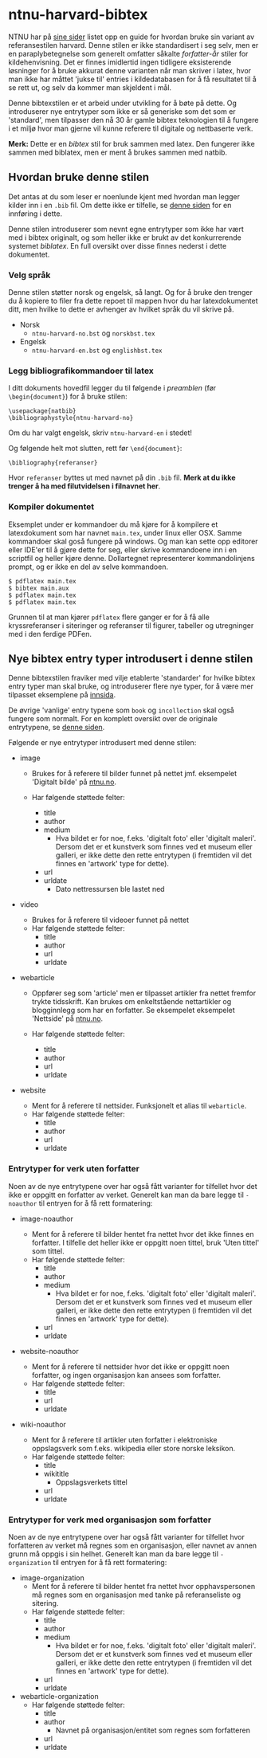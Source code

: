 # ntnu-harvard-bibtex

NTNU har på [sine sider](https://innsida.ntnu.no/wiki/-/wiki/Norsk/Bruke+og+referere+til+kilder) listet opp en guide for hvordan bruke sin variant av referansestilen harvard. Denne stilen er ikke standardisert i seg selv, men er en paraplybetegnelse som generelt omfatter såkalte *forfatter-år* stiler for kildehenvisning. Det er finnes imidlertid ingen tidligere eksisterende løsninger for å bruke akkurat denne varianten når man skriver i latex, hvor man ikke har måttet 'jukse til' entries i kildedatabasen for å få resultatet til å se rett ut, og selv da kommer man skjeldent i mål.

Denne bibtexstilen er et arbeid under utvikling for å bøte på dette. Og introduserer nye entrytyper som ikke er så generiske som det som er 'standard', men tilpasser den nå 30 år gamle bibtex teknologien til å fungere i et miljø hvor man gjerne vil kunne referere til digitale og nettbaserte verk.

**Merk:** Dette er en *bibtex* stil for bruk sammen med latex. Den fungerer ikke sammen med biblatex, men er ment å brukes sammen med natbib.

## Hvordan bruke denne stilen

Det antas at du som leser er noenlunde kjent med hvordan man legger kilder inn i en `.bib` fil. Om dette ikke er tilfelle, se [denne siden](https://www.latex-tutorial.com/tutorials/bibtex/) for en innføring i dette.

Denne stilen introduserer som nevnt egne entrytyper som ikke har vært med i bibtex originalt, og som heller ikke er brukt av det konkurrerende systemet *biblatex*. En full oversikt over disse finnes nederst i dette dokumentet.

### Velg språk
Denne stilen støtter norsk og engelsk, så langt. Og for å bruke den trenger du å kopiere to filer fra dette repoet til mappen hvor du har latexdokumentet ditt, men hvilke to dette er avhenger av hvilket språk du vil skrive på. 
- Norsk
    - `ntnu-harvard-no.bst` og `norskbst.tex`
- Engelsk
    - `ntnu-harvard-en.bst` og `englishbst.tex`

### Legg bibliografikommandoer til latex
I ditt dokuments hovedfil legger du til følgende i *preamblen* (før `\begin{document}`) for å bruke stilen:

    \usepackage{natbib}
    \bibliographystyle{ntnu-harvard-no}

Om du har valgt engelsk, skriv `ntnu-harvard-en` i stedet!

Og følgende helt mot slutten, rett før `\end{document}`:

    \bibliography{referanser}

Hvor `referanser` byttes ut med navnet på din `.bib` fil. **Merk at du ikke trenger å ha med filutvidelsen i filnavnet her**.

### Kompiler dokumentet
Eksemplet under er kommandoer du må kjøre for å kompilere et latexdokument som har navnet `main.tex`, under linux eller OSX. Samme kommandoer skal goså fungere på windows. Og man kan sette opp editorer eller IDE'er til å gjøre dette for seg, eller skrive kommandoene inn i en scriptfil og heller kjøre denne. Dollartegnet representerer kommandolinjens prompt, og er ikke en del av selve kommandoen.

    $ pdflatex main.tex
    $ bibtex main.aux
    $ pdflatex main.tex
    $ pdflatex main.tex

Grunnen til at man kjører `pdflatex` flere ganger er for å få alle kryssreferanser i siteringer og referanser til figurer, tabeller og utregninger med i den ferdige PDFen.


## Nye bibtex entry typer introdusert i denne stilen
Denne bibtexstilen fraviker med vilje etablerte 'standarder' for hvilke bibtex entry typer man skal bruke, og introduserer flere nye typer, for å være mer tilpasset eksemplene på [innsida](https://innsida.ntnu.no/wiki/-/wiki/Norsk/Bruke+referansestilen+Harvard).

De øvrige 'vanlige' entry typene som `book` og `incollection` skal også fungere som normalt. For en komplett oversikt over de originale entrytypene, se [denne siden](http://bib-it.sourceforge.net/help/fieldsAndEntryTypes.php).

Følgende er nye entrytyper introdusert med denne stilen:
- image
    - Brukes for å referere til bilder funnet på nettet jmf. eksempelet 'Digitalt bilde' på [ntnu.no](https://www.ntnu.no/viko/harvard-eksempler).

    - Har følgende støttede felter:
        - title
        - author
        - medium
            - Hva bildet er for noe, f.eks. 'digitalt foto' eller 'digitalt maleri'. Dersom det er et kunstverk som finnes ved et museum eller galleri, er ikke dette den rette entrytypen (i fremtiden vil det finnes en 'artwork' type for dette).
        - url
        - urldate
            - Dato nettressursen ble lastet ned

- video
    - Brukes for å referere til videoer funnet på nettet
    - Har følgende støttede felter:
        - title
        - author
        - url
        - urldate

- webarticle
    - Oppfører seg som 'article' men er tilpasset artikler fra nettet fremfor trykte tidsskrift. Kan brukes om enkeltstående nettartikler og blogginnlegg som har en forfatter. Se eksempelet eksempelet 'Nettside' på [ntnu.no](https://www.ntnu.no/viko/harvard-eksempler).

    - Har følgende støttede felter:
        - title
        - author
        - url
        - urldate

- website
    - Ment for å referere til nettsider. Funksjonelt et alias til `webarticle`.
    - Har følgende støttede felter:
        - title
        - author
        - url
        - urldate

### Entrytyper for verk uten forfatter
Noen av de nye entrytypene over har også fått varianter for tilfellet hvor det ikke er oppgitt en forfatter av verket. Generelt kan man da bare legge til `-noauthor` til entryen for å få rett formatering:

- image-noauthor
    - Ment for å referere til bilder hentet fra nettet hvor det ikke finnes en forfatter. I tilfelle det heller ikke er oppgitt noen tittel, bruk 'Uten tittel' som tittel.
    - Har følgende støttede felter:
        - title
        - author
        - medium
            - Hva bildet er for noe, f.eks. 'digitalt foto' eller 'digitalt maleri'. Dersom det er et kunstverk som finnes ved et museum eller galleri, er ikke dette den rette entrytypen (i fremtiden vil det finnes en 'artwork' type for dette).
        - url
        - urldate

- website-noauthor
    - Ment for å referere til nettsider hvor det ikke er oppgitt noen forfatter, og ingen organisasjon kan ansees som forfatter.
    - Har følgende støttede felter:
        - title
        - url
        - urldate

- wiki-noauthor
    - Ment for å referere til artikler uten forfatter i elektroniske oppslagsverk som f.eks. wikipedia eller store norske leksikon.
    - Har følgende støttede felter:
        - title
        - wikititle
            - Oppslagsverkets tittel
        - url
        - urldate

### Entrytyper for verk med organisasjon som forfatter
Noen av de nye entrytypene over har også fått varianter for tilfellet hvor forfatteren av verket må regnes som en organisasjon, eller navnet av annen grunn må oppgis i sin helhet. Generelt kan man da bare legge til `-organization` til entryen for å få rett formatering:

- image-organization
    - Ment for å referere til bilder hentet fra nettet hvor opphavspersonen må regnes som en organisasjon med tanke på referanseliste og sitering. 
    - Har følgende støttede felter:
        - title
        - author
        - medium
            - Hva bildet er for noe, f.eks. 'digitalt foto' eller 'digitalt maleri'. Dersom det er et kunstverk som finnes ved et museum eller galleri, er ikke dette den rette entrytypen (i fremtiden vil det finnes en 'artwork' type for dette).
        - url
        - urldate
- webarticle-organization
    - Har følgende støttede felter:
        - title
        - author
            - Navnet på organisasjon/entitet som regnes som forfatteren
        - url
        - urldate